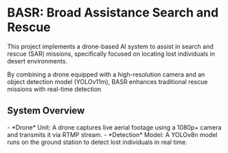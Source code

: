 <h1>BASR: Broad Assistance Search and Rescue</h1>

This project implements a drone-based AI system to assist in search and rescue (SAR) missions, specifically focused on locating lost individuals in desert environments.

By combining a drone equipped with a high-resolution camera and an object detection model (YOLOv11m), BASR enhances traditional rescue missions with real-time detection

<h2>System Overview</h2>
- *Drone* Unit: A drone captures live aerial footage using a 1080p+ camera and transmits it via RTMP stream.
- *Detection* Model: A YOLOv8n model runs on the ground station to detect lost individuals in real time.

